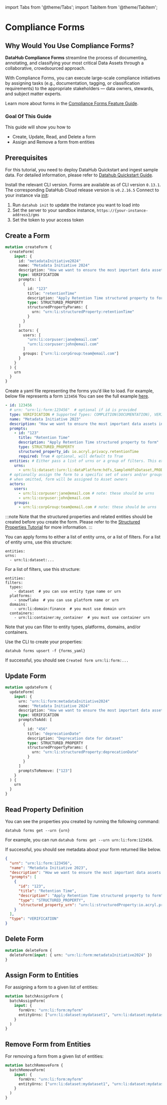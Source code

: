 import Tabs from '@theme/Tabs';
import TabItem from '@theme/TabItem';

# Compliance Forms

## Why Would You Use Compliance Forms?

**DataHub Compliance Forms** streamline the process of documenting, annotating, and classifying your most critical Data Assets through a collaborative, crowdsourced approach.

With Compliance Forms, you can execute large-scale compliance initiatives by assigning tasks (e.g., documentation, tagging, or classification requirements) to the appropriate stakeholders — data owners, stewards, and subject matter experts.

Learn more about forms in the [Compliance Forms Feature Guide](../../../docs/features/feature-guides/compliance-forms/overview.md).

### Goal Of This Guide

This guide will show you how to

- Create, Update, Read, and Delete a form
- Assign and Remove a form from entities

## Prerequisites

For this tutorial, you need to deploy DataHub Quickstart and ingest sample data.
For detailed information, please refer to [Datahub Quickstart Guide](/docs/quickstart.md).

<Tabs>
<TabItem value="CLI" label="CLI">

Install the relevant CLI version. Forms are available as of CLI version `0.13.1`. The corresponding DataHub Cloud release version is `v0.2.16.5`
Connect to your instance via [init](https://docs.datahub.com/docs/cli/#init):

1. Run `datahub init` to update the instance you want to load into
2. Set the server to your sandbox instance, `https://{your-instance-address}/gms`
3. Set the token to your access token

</TabItem>
</Tabs>

## Create a Form

<Tabs>
<TabItem value="graphQL" label="GraphQL">

```graphql
mutation createForm {
  createForm(
    input: {
      id: "metadataInitiative2024"
      name: "Metadata Initiative 2024"
      description: "How we want to ensure the most important data assets in our organization have all of the most important and expected pieces of metadata filled out"
      type: VERIFICATION
      prompts: [
        {
          id: "123"
          title: "retentionTime"
          description: "Apply Retention Time structured property to form"
          type: STRUCTURED_PROPERTY
          structuredPropertyParams: {
            urn: "urn:li:structuredProperty:retentionTime"
          }
        }
      ]
      actors: {
        users: [
          "urn:li:corpuser:jane@email.com"
          "urn:li:corpuser:john@email.com"
        ]
        groups: ["urn:li:corpGroup:team@email.com"]
      }
    }
  ) {
    urn
  }
}
```

</TabItem>
<TabItem value="CLI" label="CLI">

Create a yaml file representing the forms you’d like to load.
For example, below file represents a form `123456` You can see the full example [here](https://github.com/datahub-project/datahub/blob/example-yaml-sp/metadata-ingestion/examples/forms/forms.yaml).

```yaml
- id: 123456
  # urn: "urn:li:form:123456"  # optional if id is provided
  type: VERIFICATION # Supported Types: COMPLETION(DOCUMENTATION), VERIFICATION
  name: "Metadata Initiative 2023"
  description: "How we want to ensure the most important data assets in our organization have all of the most important and expected pieces of metadata filled out"
  prompts:
    - id: "123"
      title: "Retention Time"
      description: "Apply Retention Time structured property to form"
      type: STRUCTURED_PROPERTY
      structured_property_id: io.acryl.privacy.retentionTime
      required: True # optional, will default to True
  entities: # Either pass a list of urns or a group of filters. This example shows a list of urns
    urns:
      - urn:li:dataset:(urn:li:dataPlatform:hdfs,SampleHdfsDataset,PROD)
  # optionally assign the form to a specific set of users and/or groups
  # when omitted, form will be assigned to Asset owners
  actors:
    users:
      - urn:li:corpuser:jane@email.com # note: these should be urns
      - urn:li:corpuser:john@email.com
    groups:
      - urn:li:corpGroup:team@email.com # note: these should be urns
```

:::note
Note that the structured properties and related entities should be created before you create the form.
Please refer to the [Structured Properties Tutorial](/docs/api/tutorials/structured-properties.md) for more information.
:::

You can apply forms to either a list of entity urns, or a list of filters. For a list of entity urns, use this structure:

```
entities:
urns:
  - urn:li:dataset:...
```

For a list of filters, use this structure:

```
entities:
filters:
  types:
    - dataset  # you can use entity type name or urn
  platforms:
    - snowflake  # you can use platform name or urn
  domains:
    - urn:li:domain:finance  # you must use domain urn
  containers:
    - urn:li:container:my_container  # you must use container urn
```

Note that you can filter to entity types, platforms, domains, and/or containers.

Use the CLI to create your properties:

```commandline
datahub forms upsert -f {forms_yaml}
```

If successful, you should see `Created form urn:li:form:...`

</TabItem>
</Tabs>

## Update Form

<Tabs>
<TabItem value="graphQL" label="GraphQL">

```graphql
mutation updateForm {
  updateForm(
    input: {
      urn: "urn:li:form:metadataInitiative2024"
      name: "Metadata Initiative 2024"
      description: "How we want to ensure the most important data assets in our organization have all of the most important and expected pieces of metadata filled out"
      type: VERIFICATION
      promptsToAdd: [
        {
          id: "456"
          title: "deprecationDate"
          description: "Deprecation date for dataset"
          type: STRUCTURED_PROPERTY
          structuredPropertyParams: {
            urn: "urn:li:structuredProperty:deprecationDate"
          }
        }
      ]
      promptsToRemove: ["123"]
    }
  ) {
    urn
  }
}
```

</TabItem>
</Tabs>

## Read Property Definition

<Tabs>
<TabItem value="CLI" label="CLI">

You can see the properties you created by running the following command:

```commandline
datahub forms get --urn {urn}
```

For example, you can run `datahub forms get --urn urn:li:form:123456`.

If successful, you should see metadata about your form returned like below.

```json
{
  "urn": "urn:li:form:123456",
  "name": "Metadata Initiative 2023",
  "description": "How we want to ensure the most important data assets in our organization have all of the most important and expected pieces of metadata filled out",
  "prompts": [
    {
      "id": "123",
      "title": "Retention Time",
      "description": "Apply Retention Time structured property to form",
      "type": "STRUCTURED_PROPERTY",
      "structured_property_urn": "urn:li:structuredProperty:io.acryl.privacy.retentionTime"
    }
  ],
  "type": "VERIFICATION"
}
```

</TabItem>
</Tabs>

## Delete Form

<Tabs>
<TabItem value="graphQL" label="GraphQL">

```graphql
mutation deleteForm {
  deleteForm(input: { urn: "urn:li:form:metadataInitiative2024" })
}
```

</TabItem>
</Tabs>

## Assign Form to Entities

For assigning a form to a given list of entities:

<Tabs>
<TabItem value="graphQL" label="GraphQL">

```graphql
mutation batchAssignForm {
  batchAssignForm(
    input: {
      formUrn: "urn:li:form:myform"
      entityUrns: ["urn:li:dataset:mydataset1", "urn:li:dataset:mydataset2"]
    }
  )
}
```

</TabItem>
</Tabs>

## Remove Form from Entities

For removing a form from a given list of entities:

<Tabs>
<TabItem value="graphQL" label="GraphQL">

```graphql
mutation batchRemoveForm {
  batchRemoveForm(
    input: {
      formUrn: "urn:li:form:myform"
      entityUrns: ["urn:li:dataset:mydataset1", "urn:li:dataset:mydataset2"]
    }
  )
}
```

</TabItem>
</Tabs>
